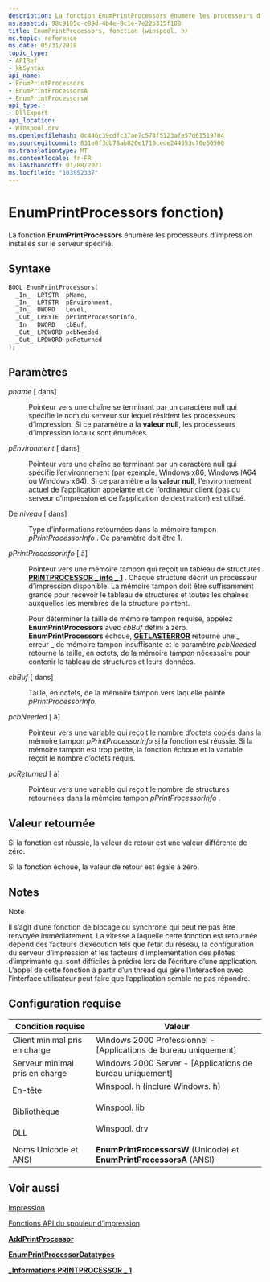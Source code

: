 ```yaml
---
description: La fonction EnumPrintProcessors énumère les processeurs d’impression installés sur le serveur spécifié.
ms.assetid: 98c9185c-c89d-4b4e-8c1e-7e22b315f188
title: EnumPrintProcessors, fonction (winspool. h)
ms.topic: reference
ms.date: 05/31/2018
topic_type:
- APIRef
- kbSyntax
api_name:
- EnumPrintProcessors
- EnumPrintProcessorsA
- EnumPrintProcessorsW
api_type:
- DllExport
api_location:
- Winspool.drv
ms.openlocfilehash: 0c446c39cdfc37ae7c578f5123afe57d61519704
ms.sourcegitcommit: 831e8f3db78ab820e1710cede244553c70e50500
ms.translationtype: MT
ms.contentlocale: fr-FR
ms.lasthandoff: 01/08/2021
ms.locfileid: "103952337"
---
```

# <a name="enumprintprocessors-function"></a>EnumPrintProcessors fonction)

La fonction **EnumPrintProcessors** énumère les processeurs d’impression installés sur le serveur spécifié.

## <a name="syntax"></a>Syntaxe


```C++
BOOL EnumPrintProcessors(
  _In_  LPTSTR  pName,
  _In_  LPTSTR  pEnvironment,
  _In_  DWORD   Level,
  _Out_ LPBYTE  pPrintProcessorInfo,
  _In_  DWORD   cbBuf,
  _Out_ LPDWORD pcbNeeded,
  _Out_ LPDWORD pcReturned
);
```



## <a name="parameters"></a>Paramètres

<dl> <dt>

*pname* \[ dans\]
</dt> <dd>

Pointeur vers une chaîne se terminant par un caractère null qui spécifie le nom du serveur sur lequel résident les processeurs d’impression. Si ce paramètre a la **valeur null**, les processeurs d’impression locaux sont énumérés.

</dd> <dt>

*pEnvironment* \[ dans\]
</dt> <dd>

Pointeur vers une chaîne se terminant par un caractère null qui spécifie l’environnement (par exemple, Windows x86, Windows IA64 ou Windows x64). Si ce paramètre a la **valeur null**, l’environnement actuel de l’application appelante et de l’ordinateur client (pas du serveur d’impression et de l’application de destination) est utilisé.

</dd> <dt>

De *niveau* \[ dans\]
</dt> <dd>

Type d’informations retournées dans la mémoire tampon *pPrintProcessorInfo* . Ce paramètre doit être 1.

</dd> <dt>

*pPrintProcessorInfo* \[ à\]
</dt> <dd>

Pointeur vers une mémoire tampon qui reçoit un tableau de structures [**PRINTPROCESSOR \_ info \_ 1**](printprocessor-info-1.md) . Chaque structure décrit un processeur d’impression disponible. La mémoire tampon doit être suffisamment grande pour recevoir le tableau de structures et toutes les chaînes auxquelles les membres de la structure pointent.

Pour déterminer la taille de mémoire tampon requise, appelez **EnumPrintProcessors** avec *cbBuf* défini à zéro. **EnumPrintProcessors** échoue, [**GETLASTERROR**](/windows/desktop/api/errhandlingapi/nf-errhandlingapi-getlasterror) retourne une \_ erreur \_ de mémoire tampon insuffisante et le paramètre *pcbNeeded* retourne la taille, en octets, de la mémoire tampon nécessaire pour contenir le tableau de structures et leurs données.

</dd> <dt>

*cbBuf* \[ dans\]
</dt> <dd>

Taille, en octets, de la mémoire tampon vers laquelle pointe *pPrintProcessorInfo*.

</dd> <dt>

*pcbNeeded* \[ à\]
</dt> <dd>

Pointeur vers une variable qui reçoit le nombre d’octets copiés dans la mémoire tampon *pPrintProcessorInfo* si la fonction est réussie. Si la mémoire tampon est trop petite, la fonction échoue et la variable reçoit le nombre d’octets requis.

</dd> <dt>

*pcReturned* \[ à\]
</dt> <dd>

Pointeur vers une variable qui reçoit le nombre de structures retournées dans la mémoire tampon *pPrintProcessorInfo* .

</dd> </dl>

## <a name="return-value"></a>Valeur retournée

Si la fonction est réussie, la valeur de retour est une valeur différente de zéro.

Si la fonction échoue, la valeur de retour est égale à zéro.

## <a name="remarks"></a>Notes

> [!Note]  
> Il s’agit d’une fonction de blocage ou synchrone qui peut ne pas être renvoyée immédiatement. La vitesse à laquelle cette fonction est retournée dépend des facteurs d’exécution tels que l’état du réseau, la configuration du serveur d’impression et les facteurs d’implémentation des pilotes d’imprimante qui sont difficiles à prédire lors de l’écriture d’une application. L’appel de cette fonction à partir d’un thread qui gère l’interaction avec l’interface utilisateur peut faire que l’application semble ne pas répondre.

 

## <a name="requirements"></a>Configuration requise



| Condition requise | Valeur |
|-------------------------------------|-----------------------------------------------------------------------------------------------------------|
| Client minimal pris en charge<br/> | Windows 2000 Professionnel - \[Applications de bureau uniquement\]<br/>                                                |
| Serveur minimal pris en charge<br/> | Windows 2000 Server - \[Applications de bureau uniquement\]<br/>                                                      |
| En-tête<br/>                   | <dl> <dt>Winspool. h (inclure Windows. h)</dt> </dl> |
| Bibliothèque<br/>                  | <dl> <dt>Winspool. lib</dt> </dl>                   |
| DLL<br/>                      | <dl> <dt>Winspool. drv</dt> </dl>                   |
| Noms Unicode et ANSI<br/>   | **EnumPrintProcessorsW** (Unicode) et **EnumPrintProcessorsA** (ANSI)<br/>                         |



## <a name="see-also"></a>Voir aussi

<dl> <dt>

[Impression](printdocs-printing.md)
</dt> <dt>

[Fonctions API du spouleur d’impression](printing-and-print-spooler-functions.md)
</dt> <dt>

[**AddPrintProcessor**](addprintprocessor.md)
</dt> <dt>

[**EnumPrintProcessorDatatypes**](enumprintprocessordatatypes.md)
</dt> <dt>

[**\_Informations PRINTPROCESSOR \_ 1**](printprocessor-info-1.md)
</dt> </dl>

 

